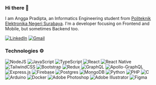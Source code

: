 ### Hi there 👋

I am Angga Pradipta, an Informatics Engineering student from [Politeknik Elektronika Negeri Surabaya](https://www.pens.ac.id). I'm a developer focusing on Frontend and Mobile, but sometimes Backend too. 

[<img alt="LinkedIn" src="https://img.shields.io/badge/linkedin-%230077B5.svg?style=for-the-badge&logo=linkedin&logoColor=white"/>](https://www.linkedin.com/in/pradiptakp) [<img alt="Gmail" src="https://img.shields.io/badge/Gmail-D14836?style=for-the-badge&logo=gmail&logoColor=white" />](mailto:anggaa.pradipta@gmail.com)

### Technologies ⚙

<img alt="NodeJS" src="https://img.shields.io/badge/node.js-%2343853D.svg?style=flat-square&logo=node-dot-js&logoColor=white"/> <img alt="JavaScript" src="https://img.shields.io/badge/javascript-%23323330.svg?style=flat-square&logo=javascript&logoColor=%23F7DF1E"/>  <img alt="TypeScript" src="https://img.shields.io/badge/typescript-%23007ACC.svg?style=flat-square&logo=typescript&logoColor=white"/> <img alt="React" src="https://img.shields.io/badge/react-%2320232a.svg?style=flat-square&logo=react&logoColor=%2361DAFB"/> <img alt="React Native" src="https://img.shields.io/badge/react_native-%2320232a.svg?style=flat-square&logo=react&logoColor=%2361DAFB"/> <img alt="TailwindCSS" src="https://img.shields.io/badge/tailwindcss-%2338B2AC.svg?style=flat-square&logo=tailwind-css&logoColor=white"/> <img alt="Bootstrap" src="https://img.shields.io/badge/bootstrap-%23563D7C.svg?style=flat-square&logo=bootstrap&logoColor=white"/> <img alt="Redux" src="https://img.shields.io/badge/redux-%23593d88.svg?style=flat-square&logo=redux&logoColor=white"/> <img alt="GraphQL" src="https://img.shields.io/badge/-GraphQL-E10098?style=flat-square&logo=graphql"/> <img alt="Apollo-GraphQL" src="https://img.shields.io/badge/-ApolloGraphQL-311C87?style=flat-square&logo=apollo-graphql"/> <img alt="Express.js" src="https://img.shields.io/badge/express.js-%23404d59.svg?style=flat-square&logo=express&logoColor=%2361DAFB"/> <img alt="Firebase" src="https://img.shields.io/badge/firebase-%23039BE5.svg?style=flat-square&logo=firebase"/> <img alt="Postgres" src ="https://img.shields.io/badge/postgres-%23316192.svg?style=flat-square&logo=postgresql&logoColor=white"/> <img alt="MongoDB" src ="https://img.shields.io/badge/MongoDB-%234ea94b.svg?style=flat-square&logo=mongodb&logoColor=white"/> <img alt="Python" src="https://img.shields.io/badge/python-%2314354C.svg?style=flat-square&logo=python&logoColor=white"/> <img alt="PHP" src="https://img.shields.io/badge/php-%23777BB4.svg?style=flat-square&logo=php&logoColor=white"/> <img alt="C" src="https://img.shields.io/badge/c-%2300599C.svg?style=flat-square&logo=c&logoColor=white"/> <img alt="Arduino" src="https://img.shields.io/badge/-Arduino-00979D?style=flat-square&logo=Arduino&logoColor=white"/> <img alt="Docker" src="https://img.shields.io/badge/docker-%230db7ed.svg?style=flat-square&logo=docker&logoColor=white"/>  <img alt="Adobe Photoshop" src="https://img.shields.io/badge/adobephotoshop-%2331A8FF.svg?style=flat-square&logo=adobephotoshop&logoColor=white"/> <img alt="Adobe Illustrator" src="https://img.shields.io/badge/adobeillustrator-%23FF9A00.svg?style=flat-square&logo=adobeillustrator&logoColor=white"/> <img alt="Figma" src="https://img.shields.io/badge/figma-%23F24E1E.svg?style=flat-square&logo=figma&logoColor=white"/> 
